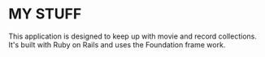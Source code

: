 <h1>MY STUFF</h1>

This application is designed to keep up with movie and record collections. It's built with Ruby on Rails and uses the Foundation frame work.